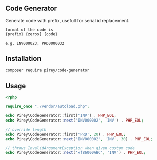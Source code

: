 ## Code Generator

Generate code with prefix, usefull for serial id replacement.

```
format of the code is
{prefix} {zeros} {code}

e.g. INV000023, PRD0000032
```

## Installation

```
composer require pirey/code-generator
```

## Usage

```php
<?php

require_once "./vendor/autoload.php";

echo Pirey\CodeGenerator::first('INV') . PHP_EOL;
echo Pirey\CodeGenerator::next('INV000002', 'INV') . PHP_EOL;

// override length
echo Pirey\CodeGenerator::first('PRD', 20) . PHP_EOL;
echo Pirey\CodeGenerator::next('INV000002', 'INV', 30) . PHP_EOL;

// throws InvalidArgumentException when given custom code
echo Pirey\CodeGenerator::next('xf86000ABC', 'INV') . PHP_EOL;
```
